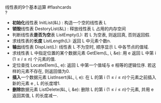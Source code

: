 
线性表的9个基本运算 #flashcards  
?
- **初始化**线性表 InitList(&L) : 构造一个空的线性表 L
- **销毁**线性表 DestoryList(&L) : 释放线性表 L 占用的内存空间
- 判断线性表**是否为空**表 ListEmpty(L): 若 L 为空表, 则返回真, 否则返回假.
- 求线性表的**长度** ListLength(L): 返回 L 中元素个数n.
- **输出**线性表 DispList(L): 线性表 L 不为空时, 顺序显示 L 中各节点的值域.
- 求线性表 L 中指定位置的某个数据元素 GetElem(L, i, &e): 用 e 返回 L 中第 i ($1 \leqslant i \leqslant n$) 个元素的值.
- 定位查找 LocateElem(L, e): 返回 L 中第一个值域与 e 相等的逻辑位序. 若这样的元素不存在, 则返回值为0.
- **插入**一个数据元素 ListInsert(&L, i, e): 在 L 的第 i ($1 \leqslant i \leqslant n$)个元素之前插入新的元素 e , L 的长度增1.
- **删除**数据元素 ListDelete(&L, i, &e): 删除 L 的第 i ($1 \leqslant i \leqslant n$)个元素, 并用 e 返回其值, L 的长度减一.
